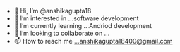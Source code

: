 - 👋 Hi, I’m @anshikagupta18
- 👀 I’m interested in ...software development
- 🌱 I’m currently learning ...Andriod development
- 💞️ I’m looking to collaborate on ...
- 📫 How to reach me ...anshikagupta18400@gmail.com

<!---
anshikagupta18/anshikagupta18 is a ✨ special ✨ repository because its `README.md` (this file) appears on your GitHub profile.
You can click the Preview link to take a look at your changes.
--->
